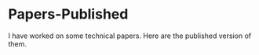 # Papers-Published
I have worked on some technical papers. Here are the published version of them. 
